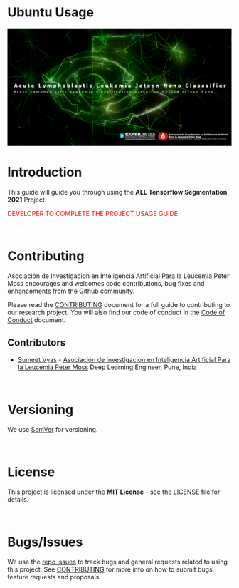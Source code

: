 # Ubuntu Usage

![ALL Tensorflow Segmentation 2021](../img/project-banner.jpg)

# Introduction
This guide will guide you through using the **ALL Tensorflow Segmentation 2021** Project.

<font color='red'>DEVELOPER TO COMPLETE THE PROJECT USAGE GUIDE</font>

&nbsp;

# Contributing
Asociación de Investigacion en Inteligencia Artificial Para la Leucemia Peter Moss encourages and welcomes code contributions, bug fixes and enhancements from the Github community.

Please read the [CONTRIBUTING](https://github.com/AMLResearchProject/Contributing-Guide/blob/main/CONTRIBUTING.md "CONTRIBUTING") document for a full guide to contributing to our research project. You will also find our code of conduct in the [Code of Conduct](https://github.com/AMLResearchProject/Contributing-Guide/blob/main/CODE-OF-CONDUCT.md) document.

## Contributors
- [Sumeet Vyas](https://www.leukemiaairesearch.com/association/volunteers/sumeet-vyas "Sumeet Vyas") - [Asociación de Investigacion en Inteligencia Artificial Para la Leucemia Peter Moss](https://www.leukemiaresearchassociation.ai "Asociación de Investigacion en Inteligencia Artificial Para la Leucemia Peter Moss") Deep Learning Engineer, Pune, India

&nbsp;

# Versioning
We use [SemVer](https://semver.org/) for versioning.

&nbsp;

# License
This project is licensed under the **MIT License** - see the [LICENSE](https://github.com/AMLResearchProject/ALL-Tensorflow-Segmentation-2021/blob/main/LICENSE "LICENSE") file for details.

&nbsp;

# Bugs/Issues
We use the [repo issues](https://github.com/AMLResearchProject/ALL-Tensorflow-Segmentation-2021/issues "repo issues") to track bugs and general requests related to using this project. See [CONTRIBUTING](https://github.com/AMLResearchProject/Contributing-Guide/blob/main/CONTRIBUTING.md "CONTRIBUTING") for more info on how to submit bugs, feature requests and proposals.